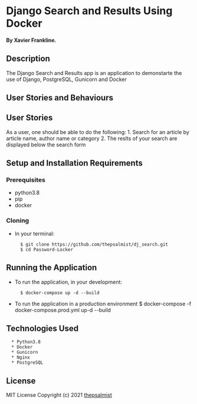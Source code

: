 # Django Search and Results Using Docker

#### By Xavier Frankline.

## Description

The Django Search and Results app is an application to demonstarte the use of Django, PostgreSQL, Gunicorn and Docker

## User Stories and Behaviours

## User Stories

As a user, one should be able to do the following:
1\. Search for an article by article name, author name or category
2\. The reslts of your search are displayed below the search form



## Setup and Installation Requirements

### Prerequisites

-   python3.8
-   pip
-   docker

### Cloning

-   In your terminal:

          $ git clone https://github.com/thepsalmist/dj_search.git
          $ cd Password-Locker

## Running the Application

-   To run the application, in your development:

          $ docker-compose up -d --build

-   To run the application in a production environment
          $ docker-compose -f docker-compose.prod.yml up-d --build

## Technologies Used

      * Python3.8
      * Docker
      * Gunicorn
      * Nginx
      * PostgreSQL

## License

MIT License
Copyright (c) 2021 [thepsalmist](https://github.com/thepsalmist)
